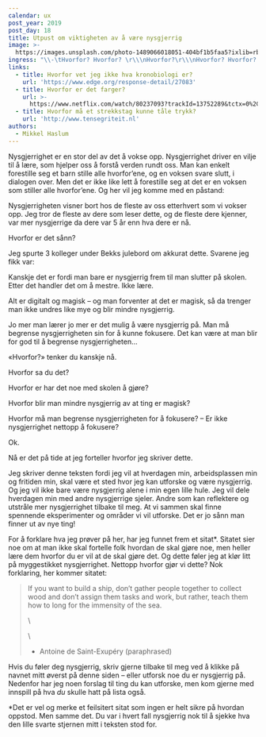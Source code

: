 ```yaml
---
calendar: ux
post_year: 2019
post_day: 18
title: Utpust om viktigheten av å være nysgjerrig
image: >-
  https://images.unsplash.com/photo-1489066018051-404bf1b5faa5?ixlib=rb-1.2.1&ixid=eyJhcHBfaWQiOjEyMDd9&auto=format&fit=crop&w=2249&q=80
ingress: "\\-\tHvorfor? Hvorfor? \r\\\nHvorfor?\r\\\nHvorfor? Hvorfor? Hvorfor? Hvorfor?\r\n\n\\-\tSlutt!\r\n\n\\-\t... Hvorfor?"
links:
  - title: Hvorfor vet jeg ikke hva kronobiologi er?
    url: 'https://www.edge.org/response-detail/27083'
  - title: Hvorfor er det farger?
    url: >-
      https://www.netflix.com/watch/80237093?trackId=13752289&tctx=0%2C0%2C6f3e04a0-89c9-4f49-970b-5e0cdb4b7ae7-18411229%2C%2C
  - title: Hvorfor må et strekkstag kunne tåle trykk?
    url: 'http://www.tensegriteit.nl'
authors:
  - Mikkel Haslum
---
```

Nysgjerrighet er en stor del av det å vokse opp. Nysgjerrighet driver en vilje til å lære, som hjelper oss å forstå verden rundt oss. Man kan enkelt forestille seg et barn stille alle hvorfor’ene, og en voksen svare slutt, i dialogen over. Men det er ikke like lett å forestille seg at det er en voksen som stiller alle hvorfor’ene. Og her vil jeg komme med en påstand:



Nysgjerrigheten visner bort hos de fleste av oss etterhvert som vi vokser opp. Jeg tror de fleste av dere som leser dette, og de fleste dere kjenner, var mer nysgjerrige da dere var 5 år enn hva dere er nå.



Hvorfor er det sånn?



Jeg spurte 3 kolleger under Bekks julebord om akkurat dette. Svarene jeg fikk var:



Kanskje det er fordi man bare er nysgjerrig frem til man slutter på skolen. Etter det handler det om å mestre. Ikke lære.



Alt er digitalt og magisk – og man forventer at det er magisk, så da trenger man ikke undres like mye og blir mindre nysgjerrig.



Jo mer man lærer jo mer er det mulig å være nysgjerrig på. Man må begrense nysgjerrigheten sin for å kunne fokusere. Det kan være at man blir for god til å begrense nysgjerrigheten...



«Hvorfor?» tenker du kanskje nå. 

Hvorfor sa du det?

Hvorfor er har det noe med skolen å gjøre?

Hvorfor blir man mindre nysgjerrig av at ting er magisk?

Hvorfor må man begrense nysgjerrigheten for å fokusere? – Er ikke nysgjerrighet nettopp å fokusere?



Ok.



Nå er det på tide at jeg forteller hvorfor jeg skriver dette.

Jeg skriver denne teksten fordi jeg vil at hverdagen min, arbeidsplassen min og fritiden min, skal være et sted hvor jeg kan utforske og være nysgjerrig. Og jeg vil ikke bare være nysgjerrig alene i min egen lille hule. Jeg vil dele hverdagen min med andre nysgjerrige sjeler. Andre som kan reflektere og utstråle mer nysgjerrighet tilbake til meg. At vi sammen skal finne spennende eksperimenter og områder vi vil utforske. Det er jo sånn man finner ut av nye ting!



For å forklare hva jeg prøver på her, har jeg funnet frem et sitat*. Sitatet sier noe om at man ikke skal fortelle folk hvordan de skal gjøre noe, men heller lære dem hvorfor du er vil at de skal gjøre det. Og dette føler jeg at klør litt på myggestikket nysgjerrighet. Nettopp hvorfor gjør vi dette? Nok forklaring, her kommer sitatet: 



> If you want to build a ship, don’t gather people together to collect wood and don’t assign them tasks and work, but rather, teach them how to long for the immensity of the sea.
>
> \
>
>
>
>
> \
>
>
> -	Antoine de Saint-Exupéry (paraphrased)



Hvis du føler deg nysgjerrig, skriv gjerne tilbake til meg ved å klikke på navnet mitt øverst på denne siden – eller utforsk noe du er nysgjerrig på. Nedenfor har jeg noen forslag til ting du kan utforske, men kom gjerne med innspill på hva _du_ skulle hatt på lista også.



\*Det er vel og merke et feilsitert sitat som ingen er helt sikre på hvordan oppstod. Men samme det. Du var i hvert fall nysgjerrig nok til å sjekke hva den lille svarte stjernen mitt i teksten stod for.
